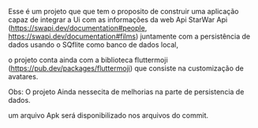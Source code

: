 Esse é um projeto que que tem o proposito de construir uma aplicação capaz de integrar a Ui com as informações da web Api StarWar Api (https://swapi.dev/documentation#people, https://swapi.dev/documentation#films) juntamente com a persistência de dados usando o SQflite como banco de dados local,

o projeto conta ainda com a biblioteca fluttermoji (https://pub.dev/packages/fluttermoji) que consiste na customização de avatares.


Obs: O projeto Ainda nessecita de melhorias na parte de persistencia de dados.


um arquivo Apk será disponibilizado nos arquivos do commit.
